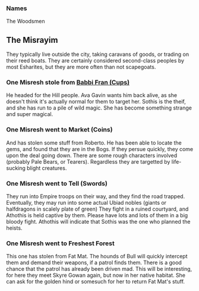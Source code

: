 ### Names

The Woodsmen

## The Misrayim
They typically live outside the city, taking caravans of goods, or trading on their reed boats. They are certainly considered second-class peoples by most Esharites, but they are more often than not scapegoats.

### One Misresh stole from [Babbi Fran (Cups)](/p/babbi_fran)
He headed for the Hill people. Ava Gavin wants him back alive, as she doesn't think it's actually normal for them to target her. Sothis is the theif, and she has run to a pile of wild magic. She has become something strange and super magical.

### One Misresh went to Market (Coins)
And has stolen some stuff from Roberto. He has been able to locate the gems, and found that they are in the Bogs. If they persue quickly, they come upon the deal going down. There are some rough characters involved (probably Pale Bears, or Tearers). Regardless they are targetted by life-sucking blight creatures.

### One Misresh went to Tell (Swords)
They run into Empire troops on their way, and they find the road trapped. Eventually, they may run into some actual Ubiad nobles (giants or halfdragons in scalely plate of green) They fight in a ruined courtyard, and Athothis is held captive by them. Please have lots and lots of them in a big bloody fight. Athothis will indicate that Sothis was the one who planned the heists.

### One Misresh went to Freshest Forest
This one has stolen from Fat Mat. The hounds of Bull will quickly intercept them and demand their weapons, if a patrol finds them. There is a good chance that the patrol has already been driven mad. This will be interesting, for here they meet Skyre Gowan again, but now in her native habitat. She can ask for the golden hind or somesuch for her to return Fat Mat's stuff.
